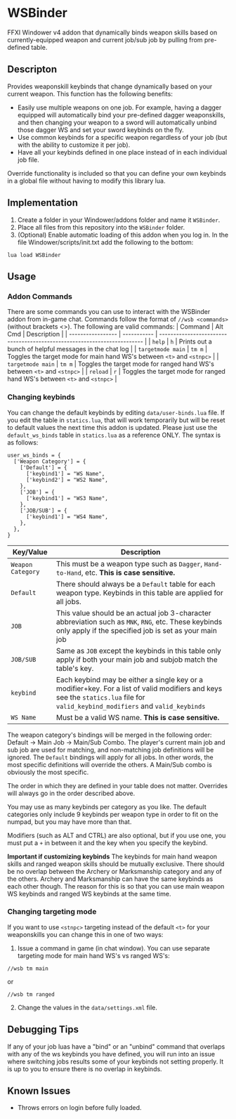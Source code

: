 # WSBinder
FFXI Windower v4 addon that dynamically binds weapon skills based on currently-equipped weapon and current job/sub job by pulling from pre-defined table.

## Descripton

Provides weaponskill keybinds that change dynamically based on your current weapon. This function has the
following benefits:
- Easily use multiple weapons on one job. For example, having a dagger equipped will automatically bind your pre-defined dagger weaponskills, and then changing your weapon to a sword will automatically unbind those dagger WS and set your sword keybinds on the fly.
- Use common keybinds for a specific weapon regardless of your job (but with the ability to customize it per job).
- Have all your keybinds defined in one place instead of in each individual job file.

Override functionality is included so that you can define your own keybinds in a global file without having
to modify this library lua.

## Implementation

1. Create a folder in your Windower/addons folder and name it `WSBinder`.
2. Place all files from this repository into the `WSBinder` folder.
3. (Optional) Enable automatic loading of this addon when you log in. In the file Windower/scripts/init.txt add the following to the bottom:
```
lua load WSBinder
```

## Usage

### Addon Commands

There are some commands you can use to interact with the WSBinder addon from in-game chat. Commands follow the format of `//wsb <commands>` (without brackets <>). The following are valid commands:
| Command           | Alt Cmd     | Description                                                              |
| ----------------- | ----------- | ------------------------------------------------------------------------ |
| `help`            | `h`         | Prints out a bunch of helpful messages in the chat log                   |
| `targetmode main` | `tm m`      | Toggles the target mode for main hand WS's between `<t>` and `<stnpc>`   |
| `targetmode main` | `tm m`      | Toggles the target mode for ranged hand WS's between `<t>` and `<stnpc>` |
| `reload`          | `r`         | Toggles the target mode for ranged hand WS's between `<t>` and `<stnpc>` |


### Changing keybinds

You can change the default keybinds by editing `data/user-binds.lua` file. If you edit the table in `statics.lua`, that will work temporarily but will be reset to default values the next time this addon is updated. Please just use the `default_ws_binds` table in `statics.lua` as a reference ONLY. The syntax is as follows:
```
user_ws_binds = {
  ['Weapon Category'] = {
    ['Default'] = {
      ['keybind1'] = "WS Name",
      ['keybind2'] = "WS2 Name",
    },
    ['JOB'] = {
      ['keybind1'] = "WS3 Name",
    },
    ['JOB/SUB'] = {
      ['keybind1'] = "WS4 Name",
    },
  },
}
```
| Key/Value         | Description                |
| ----------------- | -------------------------- |
| `Weapon Category` | This must be a weapon type such as `Dagger`, `Hand-to-Hand`, etc. **This is case sensitive.** |
| `Default`         | There should always be a `Default` table for each weapon type. Keybinds in this table are applied for all jobs. |
| `JOB` | This value should be an actual job 3-character abbreviation such as `MNK`, `RNG`, etc. These keybinds only apply if the specified job is set as your main job |
| `JOB/SUB`         | Same as `JOB` except the keybinds in this table only apply if both your main job and subjob match the table's key. |
| `keybind`         | Each keybind may be either a single key or a modifier+key. For a list of valid modifiers and keys see the `statics.lua` file for `valid_keybind_modifiers` and `valid_keybinds` |
| `WS Name`         | Must be a valid WS name. **This is case sensitive.** |

The weapon category's bindings will be merged in the following order: Default -> Main Job -> Main/Sub Combo.
The player's current main job and sub job are used for matching, and non-matching job definitions will be ignored. The `Default`
bindings will apply for all jobs. In other words, the most specific definitions will override the others. A Main/Sub combo is obviously the most specific.

The order in which they are defined in your table does not matter. Overrides will always go in the order described above.

You may use as many keybinds per category as you like. The default categories only include 9 keybinds per weapon type in order to fit on the numpad, but you may have more than that.

Modifiers (such as ALT and CTRL) are also optional, but if you use one, you must put a `+` in between it and the key when you specify the keybind.

**Important if customizing keybinds**
The keybinds for main hand weapon skills and ranged weapon skills should be mutually exclusive. There should be no overlap between the Archery or Marksmanship category and any of the others. Archery and Marksmanship can have the same keybinds as each other though. The reason for this is so that you can use main weapon WS keybinds and ranged WS keybinds at the same time.

### Changing targeting mode

If you want to use `<stnpc>` targeting instead of the default `<t>` for your weaponskills you can change this in one of two ways:
1. Issue a command in game (in chat window). You can use separate targeting mode for main hand WS's vs ranged WS's:
```
//wsb tm main
```
or
```
//wsb tm ranged
```
2. Change the values in the `data/settings.xml` file.

## Debugging Tips

If any of your job luas have a "bind" or an "unbind" command that overlaps with any of the ws keybinds you have defined, you will run into an issue where switching jobs results some of your keybinds not setting properly. It is up to you to ensure there is no overlap in keybinds.

## Known Issues

* Throws errors on login before fully loaded.